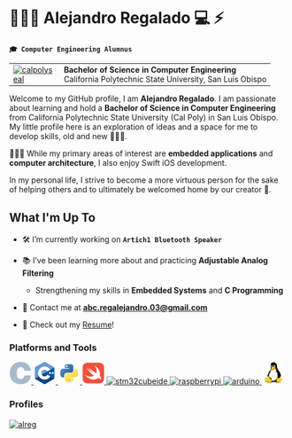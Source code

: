 # 🙋🏻‍♂️ Alejandro Regalado 💻 ⚡

  **`🎓 Computer Engineering Alumnus`**

<table style="border: none;">
  <tr>
    <td style="border: none; vertical-align: middle; padding-right: 10px; width: 60px;">
      <a href="https://www.calpoly.edu" target="_blank" rel="noreferrer">
        <img src="https://upload.wikimedia.org/wikipedia/en/d/d9/CalPoly_Seal.svg" alt="calpolyseal" width="60"/>
      </a>
    </td>
    <td style="border: none; vertical-align: middle;">
      <b>Bachelor of Science in Computer Engineering</b><br>
      California Polytechnic State University, San Luis Obispo
    </td>
  </tr>
</table>

Welcome to my GitHub profile, I am **Alejandro Regalado**. I am passionate about learning and hold a **Bachelor of Science in Computer Engineering** from
California Polytechnic State University (Cal Poly) in San Luis Obispo. My little profile here is an exploration of ideas and a space for me to develop skills, old and new 🏃🏻‍♂️.

👨🏻‍🔬  While my primary areas of interest are **embedded applications** and **computer architecture**, I also enjoy Swift iOS development.  

In my personal life, I strive to become a more virtuous person for the sake of helping others and to ultimately be welcomed home by our creator 👐.



## What I'm Up To

- 🛠️ I’m currently working on **`Artich1 Bluetooth Speaker`**

- 📚 I’ve been learning more about and practicing **Adjustable Analog Filtering**
  - Strengthening my skills in **Embedded Systems** and **C Programming**

- 📮 Contact me at **abc.regalejandro.03@gmail.com**

- 📑 Check out my [Resume](https://aregal-resume.tiiny.site)!

<h3 align="left">Platforms and Tools</h3>
<p align="left"> <a href="https://www.cprogramming.com/" target="_blank" rel="noreferrer"> <img src="https://raw.githubusercontent.com/devicons/devicon/master/icons/c/c-original.svg" alt="c" width="40" height="40"/> </a> <a href="https://www.w3schools.com/cpp/" target="_blank" rel="noreferrer"> <img src="https://raw.githubusercontent.com/devicons/devicon/master/icons/cplusplus/cplusplus-original.svg" alt="cplusplus" width="40" height="40"/> </a> <a href="https://www.python.org" target="_blank" rel="noreferrer"> <img src="https://raw.githubusercontent.com/devicons/devicon/master/icons/python/python-original.svg" alt="python" width="40" height="40"/> </a> <a href="https://developer.apple.com/swift/" target="_blank" rel="noreferrer"> <img src="https://raw.githubusercontent.com/devicons/devicon/master/icons/swift/swift-original.svg" alt="swift" width="40" height="40"/> </a> <a href="https://www.st.com/en/development-tools/stm32cubeide.html" target="_blank" rel="noreferrer"> <img src="https://stmicroelectronics.gallerycdn.vsassets.io/extensions/stmicroelectronics/stm32-vscode-extension/3.6.3/1759174927511/Microsoft.VisualStudio.Services.Icons.Default" alt="stm32cubeide" width="40" height="40"/> </a> <a href="https://www.raspberrypi.com" target="_blank" rel="noreferrer"> <img src="https://cdn.worldvectorlogo.com/logos/raspberry-pi.svg" alt="raspberrypi" width="40" height="40"/> </a> <a href="https://www.arduino.cc/" target="_blank" rel="noreferrer"> <img src="https://cdn.worldvectorlogo.com/logos/arduino-1.svg" alt="arduino" width="40" height="40"/> </a> <a href="https://www.linux.org/" target="_blank" rel="noreferrer"> <img src="https://raw.githubusercontent.com/devicons/devicon/master/icons/linux/linux-original.svg" alt="linux" width="40" height="40"/> </a> </p>

<h3 align="left">Profiles</h3>
<a href="https://linkedin.com/in/alreg" target="blank"><img align="center" src="https://raw.githubusercontent.com/rahuldkjain/github-profile-readme-generator/master/src/images/icons/Social/linked-in-alt.svg" alt="alreg" height="30" width="40" /></a>
</p>
